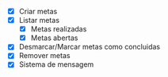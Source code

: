- [x] Criar metas
- [x] Listar metas
    - [x] Metas realizadas
    - [x] Metas abertas
- [x] Desmarcar/Marcar metas como concluidas
- [x] Remover metas
- [x] Sistema de mensagem